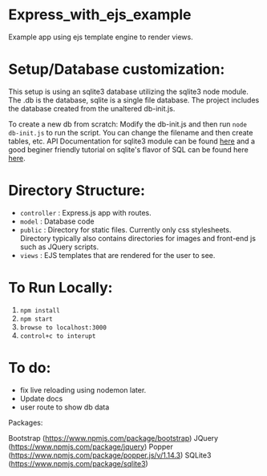 # Express_with_ejs_example
Example app using ejs template engine to render views.

# Setup/Database customization:
This setup is using an sqlite3 database utilizing the sqlite3 node module. 
The .db is the database, sqlite is a single file database. 
The project includes the database created from the unaltered db-init.js.

To create a new db from scratch: Modify the db-init.js and then run `node db-init.js` to run the script.
You can change the filename and then create tables, etc. API Documentation for sqlite3 module can be found [here](https://github.com/mapbox/node-sqlite3/wiki/API) and a good beginer friendly tutorial on sqlite's flavor of SQL can be found here [here](https://www.tutorialspoint.com/sqlite/index.htm).

# Directory Structure:
- `controller` : Express.js app with routes.
- `model` : Database code
- `public` : Directory for static files. Currently only css stylesheets. Directory typically also contains directories for images and front-end js such as JQuery scripts.
- `views` : EJS templates that are rendered for the user to see.


# To Run Locally:
1. `npm install`
2. `npm start`
3. `browse to localhost:3000`
4. `control+c to interupt`

# To do:
- fix live reloading using nodemon later.
- Update docs
- user route to show db data


Packages:

Bootstrap (https://www.npmjs.com/package/bootstrap)
JQuery (https://www.npmjs.com/package/jquery)
Popper (https://www.npmjs.com/package/popper.js/v/1.14.3)
SQLite3 (https://www.npmjs.com/package/sqlite3)